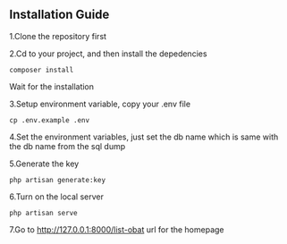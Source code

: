 

## Installation Guide
1.Clone the repository first

2.Cd to your project, and then install the depedencies 
```shell
composer install
```
Wait for the installation

3.Setup environment variable, copy your .env file
```shell
cp .env.example .env
```

4.Set the environment variables, just set the db name which is same with the db name from the sql dump 

5.Generate the key
```shell
php artisan generate:key
```

6.Turn on the local server
```shell
php artisan serve
```

7.Go to http://127.0.0.1:8000/list-obat url for the homepage
